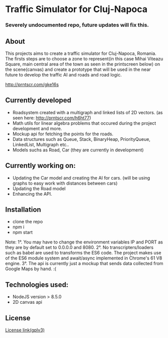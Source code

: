 # Traffic Simulator for Cluj-Napoca

### Severely undocumented repo, future updates will fix this.

## About

This projects aims to create a traffic simulator for Cluj-Napoca, Romania. The firsts steps are to choose a zone to represent(in this case Mihai Viteazu Square, main central area of the town as seen in the printscreen below) on the scene(canvas) and create a prototype that will be used in the near future to develop the traffic AI and roads and road logic.

http://prntscr.com/gke16s

## Currently developed

- Roadsystem created with a multigraph and linked lists of 2D vectors. (as seen here: http://prntscr.com/h6ht77)
- Math utils for linear algebra problems that occured during the project development and more.
- Mockup api for fetching the points for the roads.
- Data structures such as Queue, Stack, BinaryHeap, PriorityQueue, LinkedList, Multigraph etc..
- Models suchs as Road, Car (they are currently in development)

## Currently working on:

- Updating the Car model and creating the AI for cars. (will be using graphs to easy work with distances between cars)
- Updating the Road model
- Enhancing the API.

## Installation

- clone the repo
- npm i
- npm start

Note: 
1°. You may have to change the environment variables IP and PORT as they are by default set to 0.0.0.0 and 8080.
2°. No transcripters/loaders such as babel are used to transforms the ES6 code. The project makes use of the ES6 module system and             await/async implemented in Chrome's 61 V8 engine.
3°. The api is currently just a mockup that sends data collected from Google Maps by hand. :(

## Technologies used:
- NodeJS version > 8.5.0
- 2D canvas api

## License

<a href="https://github.com/MarcusGitAccount/traffic-simulation-cluj-napoca/blob/master/gplv3.txt">License link(gplv3)</a>
